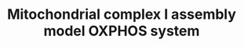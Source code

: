 ---
annotations:
- type: Pathway Ontology
  value: electron transport chain pathway
- type: Pathway Ontology
  value: oxidative phosphorylation pathway
authors:
- DeSl
description: 'This pathway shows how all 45 different subunits are assembled into
  complex 1 (relevant for the electron transport chain, also known as OXPHOS system),
  which chaperones(visualised with a small circle and a "C'') and which post-translational
  modifications (a dimethylation on NDUFS2 and hydroxylation on NDUFS7, both in the
  Q-module) are needed for this assembly. Most of the steps involved in this intricate
  process have been described in separate literature references, which have been combined
  in a review by Alba Signes and Erika Fernandez-Vizarra[https://doi.org/10.1042/EBC20170098].
  If possible (based on the size of the protein in KD and available protein structures
  in Uniprot), the colour of the protein structure drawings have been matched to the
  annotated protein DataNodes. Abbreviations: IM, inner membrane; IMS, intermembrane
  space.'
last-edited: 2018-07-31
organisms:
- Homo sapiens
redirect_from:
- /index.php/Pathway:WP4324
- /instance/WP4324
schema-jsonld:
- '@context': https://schema.org/
  '@id': https://wikipathways.github.io/pathways/WP4324.html
  '@type': Dataset
  creator:
    '@type': Organization
    name: WikiPathways
  description: 'This pathway shows how all 45 different subunits are assembled into
    complex 1 (relevant for the electron transport chain, also known as OXPHOS system),
    which chaperones(visualised with a small circle and a "C'') and which post-translational
    modifications (a dimethylation on NDUFS2 and hydroxylation on NDUFS7, both in
    the Q-module) are needed for this assembly. Most of the steps involved in this
    intricate process have been described in separate literature references, which
    have been combined in a review by Alba Signes and Erika Fernandez-Vizarra[https://doi.org/10.1042/EBC20170098].
    If possible (based on the size of the protein in KD and available protein structures
    in Uniprot), the colour of the protein structure drawings have been matched to
    the annotated protein DataNodes. Abbreviations: IM, inner membrane; IMS, intermembrane
    space.'
  keywords:
  - NDUFS8
  - MT-ND1
  - NDUFAB1
  - 'Electron Transport '
  - COA1
  - NDUFS6
  - ACAD9
  - NDUFAF7
  - ECSIT
  - NDUFS5
  - NDUFS4
  - NDUFA13
  - NDUFB8
  - NDUFAF4
  - clusters
  - MT-ND4
  - NDUFV2
  - NDUFS1
  - '[4Fe-4A]'
  - NDUFS3
  - TMEM126B
  - MT-ND6
  - TMEM186
  - NDUFAF6
  - NDUFS7
  - NDUFA8
  - FOXRED1
  - NDUFAF3
  - NDUFA2
  - NDUFAF5
  - NDUFC2
  - NDUFB9
  - TIMMDC1
  - NDUFV3
  - TMEM70
  - MTND2
  - NDUFA12
  - NDUFA3
  - NDUFB4
  - NDUFB6
  - MT-ND3
  - NDUFB10
  - NDUFS2
  - MT-ND5
  - NDUFA7
  - NDUFAF2
  - NDUFA5
  - NDUFB2
  - NDUFA1
  - NDUFB1
  - NDUFC1
  - MT-ND4L
  - NDUFB7
  - NDUFB3
  - NDUFB5
  - DMAC1
  - NDUFAF1
  - NDUFB11
  - NDUFA10
  - NUBPL
  - NDUFV1
  - Chain PW
  - ATP5SL
  - NDUFA6
  license: CC0
  name: Mitochondrial complex I assembly model OXPHOS system
seo: CreativeWork
title: Mitochondrial complex I assembly model OXPHOS system
wpid: WP4324
---